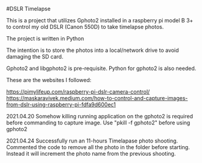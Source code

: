 #DSLR Timelapse

This is a project that utilizes Gphoto2 installed in a raspberry pi model B 3+ to control my old DSLR (Canon 550D) to take timelapse photos.

The project is written in Python

The intention is to store the photos into a local/network drive to avoid damaging the SD card.

Gphoto2 and libgphoto2 is pre-requisite. Python for gphoto2 is also needed.

These are the websites I followed:

https://pimylifeup.com/raspberry-pi-dslr-camera-control/
https://maskaravivek.medium.com/how-to-control-and-capture-images-from-dslr-using-raspberry-pi-fdfa9d600ec1

2021.04.20 Somehow killing running application on the gphoto2 is required before commanding to capture image. Use "pkill -f gphoto2" before using gphoto2

2021.04.24 Successfully run an 11-hours Timelapase photo shooting. Commented the code to remove all the photo in the folder before starting. Instead it will increment the photo name from the previous shooting.
